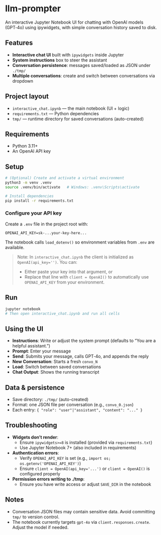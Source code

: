 # llm-prompter

An interactive Jupyter Notebook UI for chatting with OpenAI models (GPT‑4o) using ipywidgets, with simple conversation history saved to disk.

## Features

- **Interactive chat UI** built with `ipywidgets` inside Jupyter
- **System instructions** box to steer the assistant
- **Conversation persistence**: messages saved/loaded as JSON under `./tmp/`
- **Multiple conversations**: create and switch between conversations via dropdown

## Project layout

- `interactive_chat.ipynb` — the main notebook (UI + logic)
- `requirements.txt` — Python dependencies
- `tmp/` — runtime directory for saved conversations (auto-created)

## Requirements

- Python 3.11+
- An OpenAI API key

## Setup

```bash
# (Optional) Create and activate a virtual environment
python3 -m venv .venv
source .venv/bin/activate   # Windows: .venv\Scripts\activate

# Install dependencies
pip install -r requirements.txt
```

### Configure your API key
Create a `.env` file in the project root with:

```env
OPENAI_API_KEY=sk-...your-key-here...
```

The notebook calls `load_dotenv()` so environment variables from `.env` are available.

> Note: In `interactive_chat.ipynb` the client is initialized as `OpenAI(api_key='')`. You can:
> - Either paste your key into that argument, or
> - Replace that line with `client = OpenAI()` to automatically use `OPENAI_API_KEY` from your environment.

## Run

```bash
jupyter notebook
# Then open interactive_chat.ipynb and run all cells
```

## Using the UI

- **Instructions**: Write or adjust the system prompt (defaults to “You are a helpful assistant.”)
- **Prompt**: Enter your message
- **Send**: Submits your message, calls GPT‑4o, and appends the reply
- **New Conversation**: Starts a fresh `convo_N`
- **Load**: Switch between saved conversations
- **Chat Output**: Shows the running transcript

## Data & persistence

- Save directory: `./tmp/` (auto-created)
- Format: one JSON file per conversation (e.g., `convo_0.json`)
- Each entry: `{ "role": "user"|"assistant", "content": "..." }`

## Troubleshooting

- **Widgets don’t render**:
  - Ensure `ipywidgets>=8` is installed (provided via `requirements.txt`)
  - Use Jupyter Notebook 7+ (also included in requirements)
- **Authentication errors**:
  - Verify `OPENAI_API_KEY` is set (e.g., `import os; os.getenv('OPENAI_API_KEY')`)
  - Ensure `client = OpenAI(api_key='...')` or `client = OpenAI()` is configured properly
- **Permission errors writing to ./tmp**:
  - Ensure you have write access or adjust `SAVE_DIR` in the notebook

## Notes

- Conversation JSON files may contain sensitive data. Avoid committing `tmp/` to version control.
- The notebook currently targets `gpt-4o` via `client.responses.create`. Adjust the model if needed.
